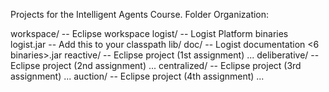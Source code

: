 Projects for the Intelligent Agents Course.
Folder Organization:

workspace/              -- Eclipse workspace
  logist/               -- Logist Platform binaries
    logist.jar          -- Add this to your classpath
    lib/
    doc/                -- Logist documentation
    <6 binaries>.jar
  reactive/             -- Eclipse project (1st assignment)
    ...
  deliberative/         -- Eclipse project (2nd assignment)
    ...
  centralized/          -- Eclipse project (3rd assignment)
    ...
  auction/              -- Eclipse project (4th assignment)
    ...
